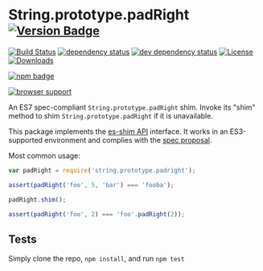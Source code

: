 # String.prototype.padRight <sup>[![Version Badge][npm-version-svg]][package-url]</sup>

[![Build Status][travis-svg]][travis-url]
[![dependency status][deps-svg]][deps-url]
[![dev dependency status][dev-deps-svg]][dev-deps-url]
[![License][license-image]][license-url]
[![Downloads][downloads-image]][downloads-url]

[![npm badge][npm-badge-png]][package-url]

[![browser support][testling-svg]][testling-url]

An ES7 spec-compliant `String.prototype.padRight` shim. Invoke its "shim" method to shim `String.prototype.padRight` if it is unavailable.

This package implements the [es-shim API](https://github.com/es-shims/api) interface. It works in an ES3-supported environment and complies with the [spec proposal](https://github.com/ljharb/proposal-string-pad-left-right).

Most common usage:
```js
var padRight = require('string.prototype.padright');

assert(padRight('foo', 5, 'bar') === 'fooba');

padRight.shim();

assert(padRight('foo', 2) === 'foo'.padRight(2));
```

## Tests
Simply clone the repo, `npm install`, and run `npm test`

[package-url]: https://npmjs.com/package/string.prototype.padright
[npm-version-svg]: http://versionbadg.es/es-shims/String.prototype.padRight.svg
[travis-svg]: https://travis-ci.org/es-shims/String.prototype.padRight.svg
[travis-url]: https://travis-ci.org/es-shims/String.prototype.padRight
[deps-svg]: https://david-dm.org/es-shims/String.prototype.padRight.svg
[deps-url]: https://david-dm.org/es-shims/String.prototype.padRight
[dev-deps-svg]: https://david-dm.org/es-shims/String.prototype.padRight/dev-status.svg
[dev-deps-url]: https://david-dm.org/es-shims/String.prototype.padRight#info=devDependencies
[testling-svg]: https://ci.testling.com/es-shims/String.prototype.padRight.png
[testling-url]: https://ci.testling.com/es-shims/String.prototype.padRight
[npm-badge-png]: https://nodei.co/npm/string.prototype.padright.png?downloads=true&stars=true
[license-image]: http://img.shields.io/npm/l/string.prototype.padright.svg
[license-url]: LICENSE
[downloads-image]: http://img.shields.io/npm/dm/string.prototype.padright.svg
[downloads-url]: http://npm-stat.com/charts.html?package=string.prototype.padright
